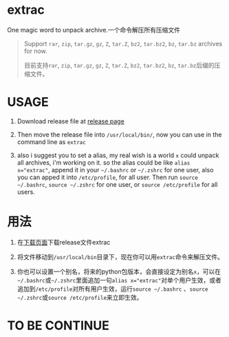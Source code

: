 # extrac
One magic word to unpack archive.一个命令解压所有压缩文件

> Support `rar`, `zip`, `tar.gz`, `gz`, `Z`, `tar.Z`, `bz2`, `tar.bz2`,  `bz`, `tar.bz` archives for now.
>
> 目前支持`rar`, `zip`, `tar.gz`, `gz`, `Z`, `tar.Z`, `bz2`, `tar.bz2`,  `bz`, `tar.bz`后缀的压缩文件。

# USAGE

1. Download release file at [release page](https://github.com/belingud/extrac/releases)

2. Then move the release file into `/usr/local/bin/`, now you can use in the command line as `extrac`

3. also i suggest you to set a alias, my real wish is a world `x` could unpack all archives, i'm working on it. so the alias could be like `alias x="extrac"`, append it in your `~/.bashrc` or `~/.zshrc` for one user, also you can apped it into `/etc/profile`, for all user. Then run `source ~/.bashrc`, `source ~/.zshrc` for one user, or `source /etc/profile` for all users.

# 用法

1. 在[下载页面](https://github.com/belingud/extrac/releases)下载release文件extrac

2. 将文件移动到`/usr/local/bin`目录下，现在你可以用`extrac`命令来解压文件。

3. 你也可以设置一个别名，将来的python包版本，会直接设定为别名`x`，可以在`~/.bashrc`或`~/.zshrc`里面追加一句`alias x="extrac"`对单个用户生效，或者追加到`/etc/profile`对所有用户生效，运行`source ~/.bashrc` 、`source ~/.zshrc`或`source /etc/profile`来立即生效。

# TO BE CONTINUE
